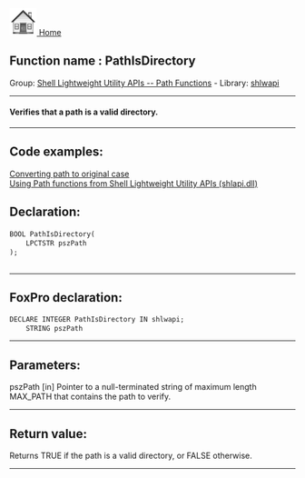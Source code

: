 [<img src="../../images/home.png"> Home ](https://github.com/VFPX/Win32API)  

## Function name : PathIsDirectory
Group: [Shell Lightweight Utility APIs -- Path Functions](../../functions_group.md#Shell_Lightweight_Utility_APIs_--_Path_Functions)  -  Library: [shlwapi](../../Libraries.md#shlwapi)  
***  


#### Verifies that a path is a valid directory.
***  


## Code examples:
[Converting path to original case](../../samples/sample_102.md)  
[Using Path functions from Shell Lightweight Utility APIs (shlapi.dll)](../../samples/sample_178.md)  

## Declaration:
```foxpro  
BOOL PathIsDirectory(
    LPCTSTR pszPath
);
  
```  
***  


## FoxPro declaration:
```foxpro  
DECLARE INTEGER PathIsDirectory IN shlwapi;
	STRING pszPath  
```  
***  


## Parameters:
pszPath 
[in] Pointer to a null-terminated string of maximum length MAX_PATH that contains the path to verify.  
***  


## Return value:
Returns TRUE if the path is a valid directory, or FALSE otherwise.  
***  

